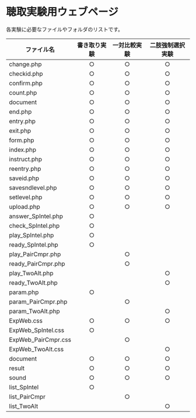 # 聴取実験用ウェブページ

各実験に必要なファイルやフォルダのリストです。
  

| ファイル名          | 書き取り実験 | 一対比較実験 | 二肢強制選択実験 | 
| ------------------- | :----------: | :----------: | :--------------: | 
| change.php          | ○           | ○           | ○               | 
| checkid.php         | ○           | ○           | ○               | 
| confirm.php         | ○           | ○           | ○               | 
| count.php           | ○           | ○           | ○               | 
| document            | ○           | ○           | ○               | 
| end.php             | ○           | ○           | ○               | 
| entry.php           | ○           | ○           | ○               | 
| exit.php            | ○           | ○           | ○               | 
| form.php            | ○           | ○           | ○               | 
| index.php           | ○           | ○           | ○               | 
| instruct.php        | ○           | ○           | ○               | 
| reentry.php         | ○           | ○           | ○               | 
| saveid.php          | ○           | ○           | ○               | 
| savesndlevel.php    | ○           | ○           | ○               | 
| setlevel.php        | ○           | ○           | ○               | 
| upload.php          | ○           | ○           | ○               | 
| answer_SpIntel.php  | ○           |              |                  | 
| check_SpIntel.php   | ○           |              |                  | 
| play_SpIntel.php    | ○           |              |                  | 
| ready_SpIntel.php   | ○           |              |                  | 
| play_PairCmpr.php   |              | ○           |                  | 
| ready_PairCmpr.php  |              | ○           |                  | 
| play_TwoAlt.php   |              |             | ○                | 
| ready_TwoAlt.php  |              |             | ○                | 
| param.php           | ○           |              |                  | 
| param_PairCmpr.php  |              | ○           |                  | 
| param_TwoAlt.php  |              |             | ○                | 
| ExpWeb.css          | ○           | ○           | ○                | 
| ExpWeb_SpIntel.css  | ○           |              |                  | 
| ExpWeb_PairCmpr.css |              | ○           |                  | 
| ExpWeb_TwoAlt.css |              |             | ○                | 
| document            | ○           | ○           | ○               | 
| result              | ○           | ○           | ○               | 
| sound               | ○           | ○           | ○               | 
| list_SpIntel        | ○           |              |                  | 
| list_PairCmpr       |              | ○           |                  | 
| list_TwoAlt       |              |             | ○                | 